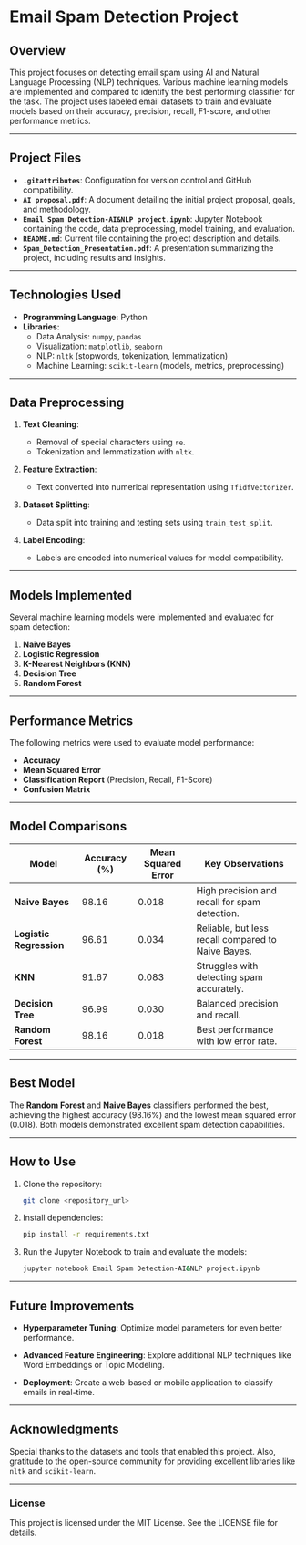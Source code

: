 # Email Spam Detection Project

## Overview

This project focuses on detecting email spam using AI and Natural Language Processing (NLP) techniques. Various machine learning models are implemented and compared to identify the best performing classifier for the task. The project uses labeled email datasets to train and evaluate models based on their accuracy, precision, recall, F1-score, and other performance metrics.

---

## Project Files

- **`.gitattributes`**: Configuration for version control and GitHub compatibility.
- **`AI proposal.pdf`**: A document detailing the initial project proposal, goals, and methodology.
- **`Email Spam Detection-AI&NLP project.ipynb`**: Jupyter Notebook containing the code, data preprocessing, model training, and evaluation.
- **`README.md`**: Current file containing the project description and details.
- **`Spam_Detection_Presentation.pdf`**: A presentation summarizing the project, including results and insights.

---

## Technologies Used

- **Programming Language**: Python
- **Libraries**:
  - Data Analysis: `numpy`, `pandas`
  - Visualization: `matplotlib`, `seaborn`
  - NLP: `nltk` (stopwords, tokenization, lemmatization)
  - Machine Learning: `scikit-learn` (models, metrics, preprocessing)

---

## Data Preprocessing

1. **Text Cleaning**:
   - Removal of special characters using `re`.
   - Tokenization and lemmatization with `nltk`.

2. **Feature Extraction**:
   - Text converted into numerical representation using `TfidfVectorizer`.

3. **Dataset Splitting**:
   - Data split into training and testing sets using `train_test_split`.

4. **Label Encoding**:
   - Labels are encoded into numerical values for model compatibility.

---

## Models Implemented

Several machine learning models were implemented and evaluated for spam detection:

1. **Naive Bayes**
2. **Logistic Regression**
3. **K-Nearest Neighbors (KNN)**
4. **Decision Tree**
5. **Random Forest**

---

## Performance Metrics

The following metrics were used to evaluate model performance:
- **Accuracy**
- **Mean Squared Error**
- **Classification Report** (Precision, Recall, F1-Score)
- **Confusion Matrix**

---

## Model Comparisons

| Model                 | Accuracy (%) | Mean Squared Error | Key Observations                              |
|-----------------------|--------------|--------------------|-----------------------------------------------|
| **Naive Bayes**       | 98.16        | 0.018              | High precision and recall for spam detection. |
| **Logistic Regression**| 96.61        | 0.034              | Reliable, but less recall compared to Naive Bayes. |
| **KNN**               | 91.67        | 0.083              | Struggles with detecting spam accurately.     |
| **Decision Tree**     | 96.99        | 0.030              | Balanced precision and recall.                |
| **Random Forest**     | 98.16        | 0.018              | Best performance with low error rate.         |

---

## Best Model

The **Random Forest** and **Naive Bayes** classifiers performed the best, achieving the highest accuracy (98.16%) and the lowest mean squared error (0.018). Both models demonstrated excellent spam detection capabilities.

---

## How to Use

1. Clone the repository:
   ```bash
   git clone <repository_url>
   ```
2. Install dependencies:
   ```bash
   pip install -r requirements.txt
   ```
3. Run the Jupyter Notebook to train and evaluate the models:
   ```bash
   jupyter notebook Email Spam Detection-AI&NLP project.ipynb
   ```

---

## Future Improvements

- **Hyperparameter Tuning**:
  Optimize model parameters for even better performance.
  
- **Advanced Feature Engineering**:
  Explore additional NLP techniques like Word Embeddings or Topic Modeling.

- **Deployment**:
  Create a web-based or mobile application to classify emails in real-time.

---

## Acknowledgments

Special thanks to the datasets and tools that enabled this project. Also, gratitude to the open-source community for providing excellent libraries like `nltk` and `scikit-learn`. 

--- 

### License

This project is licensed under the MIT License. See the LICENSE file for details. 
